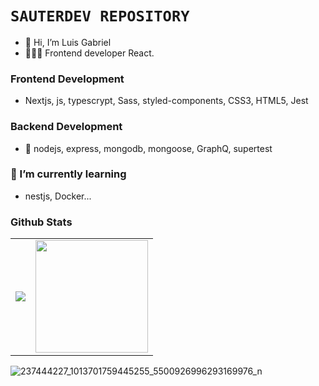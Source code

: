 <!-- ![163146163_122356169899544_6003355897426048525_n](https://user-images.githubusercontent.com/88288135/136866228-c80889e6-8f13-45e1-9f59-b0e36df07883.jpg) -->

# `SAUTERDEV REPOSITORY`
- 👋 Hi, I’m Luis Gabriel
- 🧑🏻‍💻 Frontend developer React.

### Frontend Development
- Nextjs, js, typescrypt, Sass, styled-components, CSS3, HTML5, Jest

### Backend Development
- 📡 nodejs, express, mongodb, mongoose, GraphQ, supertest

### 🌱 I’m currently learning
- nestjs, Docker...

### Github Stats

<table>
  <tr>
    <td valign="center"><img src="https://github-readme-stats.vercel.app/api/top-langs/?username=LuiSauter&theme=radical&card_width=450em)](https://github.com/LuiSauter/LuiSauter"/></td>
    <td valign="center"><img height="180em" src="https://github-readme-stats.vercel.app/api?username=LuiSauter&show_icons=true&hide_border=true&&count_private=true&include_all_commits=true&theme=radical&hide_stars=false" /></td>
  </tr>
</table>

<!---
LuiSauter/LuiSauter is a ✨ special ✨ repository because its `README.md` (this file) appears on your GitHub profile.
You can click the Preview link to take a look at your changes.
--->
![237444227_1013701759445255_5500926996293169976_n](https://user-images.githubusercontent.com/88288135/136866329-82598cff-01e3-4371-acbb-d5adc33865a2.jpg)
